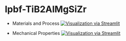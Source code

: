 # lpbf-TiB2AlMgSiZr

- Materials and Process
[![Visualization via Streamlit](https://static.streamlit.io/badges/streamlit_badge_black_white.svg)](https://lpbf-tib2modifiedalmgsizr.streamlit.app/)

- Mechanical Properties
[![Visualization via Streamlit](https://static.streamlit.io/badges/streamlit_badge_black_white.svg)](https://lpbf-tib2modifiedalmgsizr.streamlit.app/)

